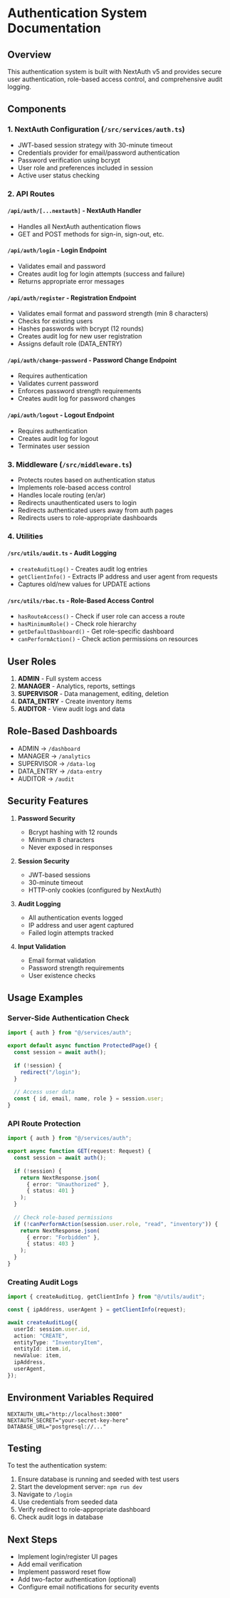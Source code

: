 # Authentication System Documentation

## Overview
This authentication system is built with NextAuth v5 and provides secure user authentication, role-based access control, and comprehensive audit logging.

## Components

### 1. NextAuth Configuration (`/src/services/auth.ts`)
- JWT-based session strategy with 30-minute timeout
- Credentials provider for email/password authentication
- Password verification using bcrypt
- User role and preferences included in session
- Active user status checking

### 2. API Routes

#### `/api/auth/[...nextauth]` - NextAuth Handler
- Handles all NextAuth authentication flows
- GET and POST methods for sign-in, sign-out, etc.

#### `/api/auth/login` - Login Endpoint
- Validates email and password
- Creates audit log for login attempts (success and failure)
- Returns appropriate error messages

#### `/api/auth/register` - Registration Endpoint
- Validates email format and password strength (min 8 characters)
- Checks for existing users
- Hashes passwords with bcrypt (12 rounds)
- Creates audit log for new user registration
- Assigns default role (DATA_ENTRY)

#### `/api/auth/change-password` - Password Change Endpoint
- Requires authentication
- Validates current password
- Enforces password strength requirements
- Creates audit log for password changes

#### `/api/auth/logout` - Logout Endpoint
- Requires authentication
- Creates audit log for logout
- Terminates user session

### 3. Middleware (`/src/middleware.ts`)
- Protects routes based on authentication status
- Implements role-based access control
- Handles locale routing (en/ar)
- Redirects unauthenticated users to login
- Redirects authenticated users away from auth pages
- Redirects users to role-appropriate dashboards

### 4. Utilities

#### `/src/utils/audit.ts` - Audit Logging
- `createAuditLog()` - Creates audit log entries
- `getClientInfo()` - Extracts IP address and user agent from requests
- Captures old/new values for UPDATE actions

#### `/src/utils/rbac.ts` - Role-Based Access Control
- `hasRouteAccess()` - Check if user role can access a route
- `hasMinimumRole()` - Check role hierarchy
- `getDefaultDashboard()` - Get role-specific dashboard
- `canPerformAction()` - Check action permissions on resources

## User Roles

1. **ADMIN** - Full system access
2. **MANAGER** - Analytics, reports, settings
3. **SUPERVISOR** - Data management, editing, deletion
4. **DATA_ENTRY** - Create inventory items
5. **AUDITOR** - View audit logs and data

## Role-Based Dashboards

- ADMIN → `/dashboard`
- MANAGER → `/analytics`
- SUPERVISOR → `/data-log`
- DATA_ENTRY → `/data-entry`
- AUDITOR → `/audit`

## Security Features

1. **Password Security**
   - Bcrypt hashing with 12 rounds
   - Minimum 8 characters
   - Never exposed in responses

2. **Session Security**
   - JWT-based sessions
   - 30-minute timeout
   - HTTP-only cookies (configured by NextAuth)

3. **Audit Logging**
   - All authentication events logged
   - IP address and user agent captured
   - Failed login attempts tracked

4. **Input Validation**
   - Email format validation
   - Password strength requirements
   - User existence checks

## Usage Examples

### Server-Side Authentication Check
```typescript
import { auth } from "@/services/auth";

export default async function ProtectedPage() {
  const session = await auth();
  
  if (!session) {
    redirect("/login");
  }
  
  // Access user data
  const { id, email, name, role } = session.user;
}
```

### API Route Protection
```typescript
import { auth } from "@/services/auth";

export async function GET(request: Request) {
  const session = await auth();
  
  if (!session) {
    return NextResponse.json(
      { error: "Unauthorized" },
      { status: 401 }
    );
  }
  
  // Check role-based permissions
  if (!canPerformAction(session.user.role, "read", "inventory")) {
    return NextResponse.json(
      { error: "Forbidden" },
      { status: 403 }
    );
  }
}
```

### Creating Audit Logs
```typescript
import { createAuditLog, getClientInfo } from "@/utils/audit";

const { ipAddress, userAgent } = getClientInfo(request);

await createAuditLog({
  userId: session.user.id,
  action: "CREATE",
  entityType: "InventoryItem",
  entityId: item.id,
  newValue: item,
  ipAddress,
  userAgent,
});
```

## Environment Variables Required

```env
NEXTAUTH_URL="http://localhost:3000"
NEXTAUTH_SECRET="your-secret-key-here"
DATABASE_URL="postgresql://..."
```

## Testing

To test the authentication system:

1. Ensure database is running and seeded with test users
2. Start the development server: `npm run dev`
3. Navigate to `/login`
4. Use credentials from seeded data
5. Verify redirect to role-appropriate dashboard
6. Check audit logs in database

## Next Steps

- Implement login/register UI pages
- Add email verification
- Implement password reset flow
- Add two-factor authentication (optional)
- Configure email notifications for security events
